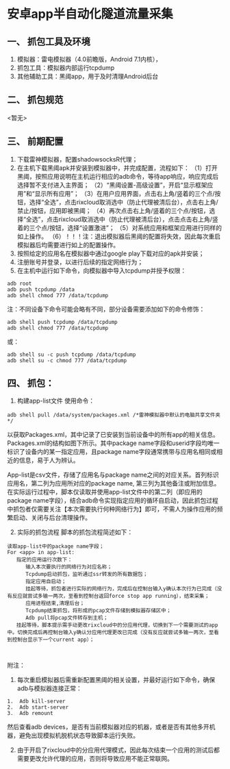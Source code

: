 # 安卓app半自动化隧道流量采集
## 一、	抓包工具及环境
1. 模拟器：雷电模拟器（4.0前瞻版，Android 7.1内核），
2. 抓包工具：模拟器内部运行tcpdump 
3. 其他辅助工具：黑阈app，用于及时清理Android后台

## 二、	抓包规范
<暂无>

## 三、	前期配置
1. 下载雷神模拟器，配置shadowsocksR代理；
2. 在主机下载黑阈apk并安装到模拟器中，并完成配置，流程如下：
   （1）打开黑阈，按照应用说明在主机运行相应的adb命令，等待app响应，响应完成后选择暂不支付进入主界面；
   （2）“黑阈设置-高级设置”，开启“显示框架应用”和“显示所有应用”；
   （3）在用户应用界面，点击右上角/竖着的三个点/按钮，选择“全选”，点击rixcloud取消选中（防止代理被清后台），点击右上角/禁止/按钮，应用即被黑阈；
   （4）再次点击右上角/竖着的三个点/按钮，选择“全选”，点击rixcloud取消选中（防止代理被清后台），点击点击右上角/竖着的三个点/按钮，选择“设置激进”；
   （5）对系统应用和框架应用进行同样的如上操作。
   （6）！！！注：退出模拟器后黑阈的配置将失效，因此每次重启模拟器后均需要进行如上的配置操作。
3. 按照给定的应用名在模拟器中通过google play下载对应的apk并安装；
4. 注册账号并登录，以进行后续的指定网络行为；
5. 在主机中运行如下命令，向模拟器中导入tcpdump并授予权限：
```
adb root
adb push tcpdump /data
adb shell chmod 777 /data/tcpdump
```
注：不同设备下命令可能会略有不同，部分设备需要添加如下的命令修饰：
```
adb shell push tcpdump /data/tcpdump
adb shell chmod 777 /data/tcpdump
```
或：
```
adb shell su -c push tcpdump /data/tcpdump
adb shell su -c chmod 777 /data/tcpdump
```

## 四、	抓包：
1. 构建app-list文件
使用命令：
```
adb shell pull /data/system/packages.xml /*雷神模拟器中默认的电脑共享文件夹*/ 
```
以获取Packages.xml，其中记录了已安装到当前设备中的所有app的相关信息。Packages.xml的结构如图下所示。其中package name字段和userid字段均唯一标识了设备内的某一指定应用，且package name字段通常携带与应用名相同或相近的信息，易于人为辨认。
 
App-list是csv文件，存储了应用名与package name之间的对应关系。首列标识应用名，第二列为应用所对应的package name, 第三列为其他备注或附加信息。在实际运行过程中，脚本仅读取并使用app-list文件中的第二列（即应用的package name字段），结合adb命令实现指定应用的循环自启动，因此抓包过程中抓包者仅需要关注【本次需要执行何种网络行为】即可，不需人为操作应用的频繁启动、关闭与后台清理操作。

2. 实际的抓包流程
脚本的抓包流程简述如下：
```
读取app-list中的package name字段；
For <app> in app-list:
   指定的应用运行次数下：
      输入本次要执行的网络行为对应名称；
      Tcpdump启动抓包，监听通过ssr转发的所有数据包；
      指定应用自启动；
      挂起等待，抓包者进行实际的网络行为，完成后在控制台输入y确认本次行为已完成（没有反应就尝试多输一两次，至看到控制台返回force stop app running），结束采集；
      应用进程结束,清理后台；
      Tcpdump结束抓包，将形成的pcap文件存储到模拟器存储区中；
      Adb pull将pcap文件转存到主机；
   挂起等待，脚本提示需手动更改rixcloud中的分应用代理，切换到下一个需要测试的app中。切换完成后再控制台输入y确认分应用代理更改已完成（没有反应就尝试多输一两次，至看到控制台显示下一个current app）；
      
   
```

附注：
1. 每次重启模拟器后需重新配置黑阈的相关设置，并最好运行如下命令，确保adb与模拟器连接正常：
```
1.	Adb kill-server
2.	Adb start-server
3.	Adb remount
```
然后查看adb devices，是否有当前模拟器对应的机器，或者是否有其他多开机器，避免出现模拟机脱机状态导致脚本运行失败。
  
2. 由于开启了rixcloud中的分应用代理模式，因此每次结束一个应用的测试后都需要更改允许代理的应用，否则将导致应用不能正常联网。

